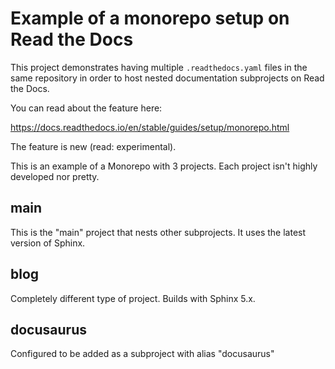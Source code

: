 # Example of a monorepo setup on Read the Docs

This project demonstrates having multiple `.readthedocs.yaml` files in the same repository in order to host nested documentation subprojects on Read the Docs.

You can read about the feature here:

https://docs.readthedocs.io/en/stable/guides/setup/monorepo.html

The feature is new (read: experimental).

This is an example of a Monorepo with 3 projects.
Each project isn't highly developed nor pretty.

main
----

This is the "main" project that nests other subprojects.
It uses the latest version of Sphinx.

blog
----

Completely different type of project.
Builds with Sphinx 5.x.

docusaurus
----------

Configured to be added as a subproject with alias "docusaurus"
